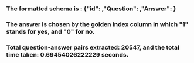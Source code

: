 ### The formatted schema is :     {"id": ,"Question": ,"Answer": }
### The answer is chosen by the golden index column in which "1" stands for yes, and "0" for no.
### Total question-answer pairs extracted: 20547, and the total time taken: 0.69454026222229 seconds.